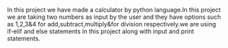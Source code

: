 In this project we have made a calculator by python language.In this project we are taking two numbers as input by the user and they have options such as 1,2,3&4 for add,subtract,multiply&for division respectively.we are using if-elif and else statements in this project along with input and print statements.